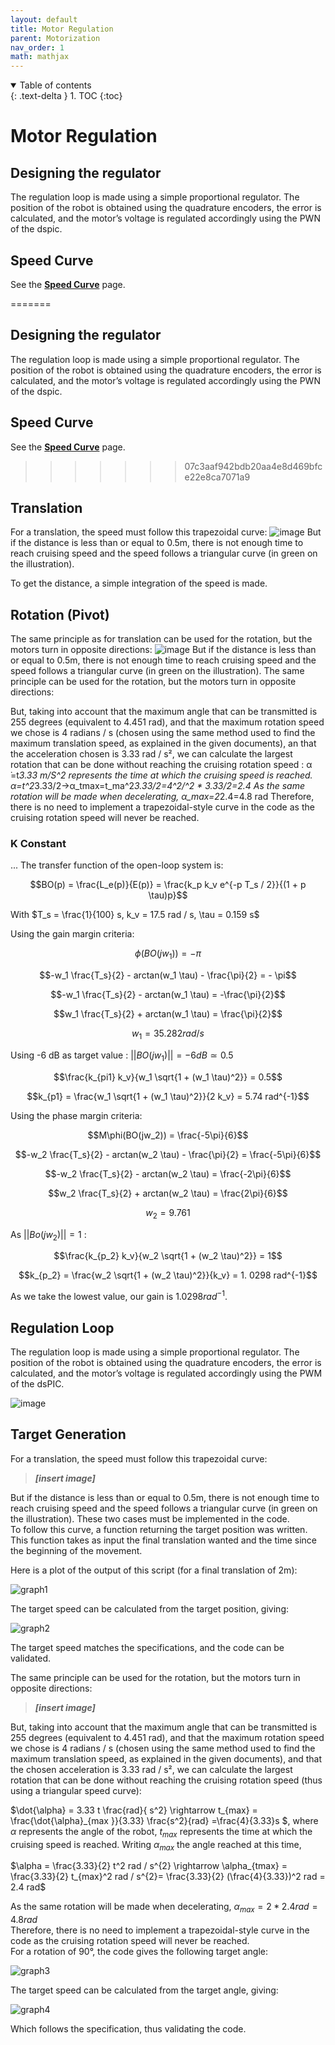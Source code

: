 ```yaml
---
layout: default
title: Motor Regulation
parent: Motorization
nav_order: 1
math: mathjax
---
```



<details open markdown="block">
  <summary>
    Table of contents
  </summary>
  {: .text-delta }
1. TOC
{:toc}
</details>

# Motor Regulation

## Designing the regulator
The regulation loop is made using a simple proportional regulator. The position of the robot is obtained using the quadrature encoders, the error is calculated, and the motor’s voltage is regulated accordingly using the PWN of the dspic.




## Speed Curve
See the **[Speed Curve](/motorization/speedCurve)** page.


=======
## Designing the regulator
The regulation loop is made using a simple proportional regulator. The position of the robot is obtained using the quadrature encoders, the error is calculated, and the motor’s voltage is regulated accordingly using the PWN of the dspic.

## Speed Curve
See the **[Speed Curve](/motorization/speedCurve)** page.

>>>>>>> 07c3aaf942bdb20aa4e8d469bfce22e8ca7071a9
## Translation
For a translation, the speed must follow this trapezoidal curve: 
![image](https://user-images.githubusercontent.com/23436953/228483207-f1e11347-ffc9-4086-a2b3-49d63ada9217.png)
But if the distance is less than or equal to 0.5m, there is not enough time to reach cruising speed and the speed follows a triangular curve (in green on the illustration).

To get the distance, a simple integration of the speed is made.


## Rotation (Pivot)
The same principle as for translation can be used for the rotation, but the motors turn in opposite directions:
![image](https://user-images.githubusercontent.com/23436953/228483356-38b98cfd-41e4-4f16-b560-a83ecde1d68a.png)
But if the distance is less than or equal to 0.5m, there is not enough time to reach cruising speed and the speed follows a triangular curve (in green on the illustration).
The same principle can be used for the rotation, but the motors turn in opposite directions:

But, taking into account that the maximum angle that can be transmitted is 255 degrees (equivalent to 4.451 rad), and that the maximum rotation speed we chose is 4 radians / s (chosen using the same method used to find the maximum translation speed, as explained in the given documents), an that the acceleration chosen is 3.33 rad / s², we can calculate the largest rotation that can be done without reaching the cruising rotation speed : 
α ̇=t*3.33  m/S^2     represents the time at which the cruising speed is reached.
α=t^2*3.33/2→α_tmax=t_ma^2*3.33/2=4^2/^2 *  3.33/2=2.4 
As the same rotation will be made when decelerating, α_max=2*2.4=4.8 rad
Therefore, there is no need to implement a trapezoidal-style curve in the code as the cruising rotation speed will never be reached.

### K Constant
...
The transfer function of the open-loop system is:  

$$BO(p) = \frac{L_e(p)}{E(p)} = \frac{k_p k_v e^{-p T_s / 2}}{(1 + p \tau)p}$$

With $T_s = \frac{1}{100} s, k_v = 17.5 rad / s, \tau = 0.159 s$

Using the gain margin criteria:  

$$\phi (BO(jw_1)) = - \pi$$

$$-w_1 \frac{T_s}{2} - arctan(w_1 \tau) - \frac{\pi}{2} = - \pi$$

$$-w_1  \frac{T_s}{2}  - arctan(w_1 \tau)  = -\frac{\pi}{2}$$

$$w_1  \frac{T_s}{2}  + arctan(w_1 \tau)  = \frac{\pi}{2}$$

$$w_1 = 35.282 rad / s$$

Using -6 dB as target value : $|| BO(jw_1)|| = -6 dB \simeq 0.5$

$$\frac{k_{pi1} k_v}{w_1 \sqrt{1 + (w_1 \tau)^2}} = 0.5$$

$$k_{p1} = \frac{w_1 \sqrt{1 + (w_1 \tau)^2}}{2 k_v} = 5.74 rad^{-1}$$

Using the phase margin criteria:  

$$M\phi(BO(jw_2)) = \frac{-5\pi}{6}$$

$$-w_2 \frac{T_s}{2} - arctan(w_2 \tau) - \frac{\pi}{2} = \frac{-5\pi}{6}$$

$$-w_2 \frac{T_s}{2} - arctan(w_2 \tau)  = \frac{-2\pi}{6}$$

$$w_2 \frac{T_s}{2} + arctan(w_2 \tau)  = \frac{2\pi}{6}$$

$$w_2 =  9.761$$

As $||Bo(jw_2)|| = 1$ :

$$\frac{k_{p_2} k_v}{w_2 \sqrt{1 + (w_2 \tau)^2}} = 1$$

$$k_{p_2} = \frac{w_2 \sqrt{1 + (w_2 \tau)^2}}{k_v} = 1. 0298 rad^{-1}$$

As we take the lowest value, our gain is $1. 0298 rad^{-1}$.  

## Regulation Loop

The regulation loop is made using a simple proportional regulator. The position of the robot is obtained using the quadrature encoders, the error is calculated, and the motor’s voltage is regulated accordingly using the PWM of the dsPIC.  

![image](https://user-images.githubusercontent.com/23436953/228483207-f1e11347-ffc9-4086-a2b3-49d63ada9217.png)

## Target Generation

For a translation, the speed must follow this trapezoidal curve:  

> _**[insert image]**_

But if the distance is less than or equal to 0.5m, there is not enough time to reach cruising speed and the speed follows a triangular curve (in green on the illustration). These two cases must be implemented in the code.  
To follow this curve, a function returning the target position was written. This function takes as input the final translation wanted and the time since the beginning of the movement.  

Here is a plot of the output of this script (for a final translation of 2m):  

![graph1](https://user-images.githubusercontent.com/23436953/236680182-96053696-b795-4aa4-b4aa-0a5f529da144.png)

The target speed can be calculated from the target position, giving:  

![graph2](https://user-images.githubusercontent.com/23436953/236680264-371f3775-b0c9-49de-9790-0c46fd52e5d2.png)

The target speed matches the specifications, and the code can be validated.  

The same principle can be used for the rotation, but the motors turn in opposite directions:  

> _**[insert image]**_

But, taking into account that the maximum angle that can be transmitted is 255 degrees (equivalent to 4.451 rad), and that the maximum rotation speed we chose is 4 radians / s (chosen using the same method used to find the maximum translation speed, as explained in the given documents), and that the chosen acceleration is 3.33 rad / s², we can calculate the largest rotation that can be done without reaching the cruising rotation speed (thus using a triangular speed curve):  

$\dot{\alpha} = 3.33 t \frac{rad}{ s^2} \rightarrow t_{max} = \frac{\dot{\alpha}_{max }}{3.33} \frac{s^2}{rad} =\frac{4}{3.33}s $, where $\alpha$ represents the angle of the robot, $t_{max}$ represents the time at which the cruising speed is reached.
Writing $\alpha_{max}$ the angle reached at this time,

$\alpha = \frac{3.33}{2} t^2 rad / s^{2} \rightarrow \alpha_{tmax} = \frac{3.33}{2}  t_{max}^2 rad / s^{2}= \frac{3.33}{2} (\frac{4}{3.33})^2 rad = 2.4 rad$

As the same rotation will be made when decelerating, $\alpha_{max} = 2*2.4 rad = 4.8 rad$  
Therefore, there is no need to implement a trapezoidal-style curve in the code as the cruising rotation speed will never be reached.  
For a rotation of 90°, the code gives the following target angle:

![graph3](https://user-images.githubusercontent.com/23436953/236680434-37b6e3f3-e92a-4576-bf1a-4b89dfd749b3.png)

The target speed can be calculated from the target angle, giving:  

![graph4](https://user-images.githubusercontent.com/23436953/236680441-1c68ecb6-01c3-4837-828b-047a7f71b89b.png)

Which follows the specification, thus validating the code.
